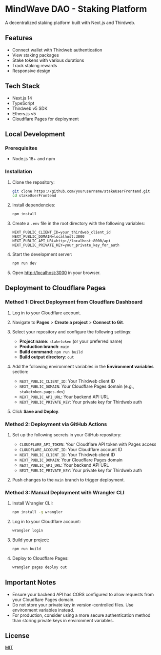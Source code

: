 # MindWave DAO - Staking Platform

A decentralized staking platform built with Next.js and Thirdweb.

## Features

- Connect wallet with Thirdweb authentication
- View staking packages
- Stake tokens with various durations
- Track staking rewards
- Responsive design

## Tech Stack

- Next.js 14
- TypeScript
- Thirdweb v5 SDK
- Ethers.js v5
- Cloudflare Pages for deployment

## Local Development

### Prerequisites

- Node.js 18+ and npm

### Installation

1. Clone the repository:

   ```bash
   git clone https://github.com/yourusername/stakeUserFrontend.git
   cd stakeUserFrontend
   ```

2. Install dependencies:

   ```bash
   npm install
   ```

3. Create a `.env` file in the root directory with the following variables:

   ```
   NEXT_PUBLIC_CLIENT_ID=your_thirdweb_client_id
   NEXT_PUBLIC_DOMAIN=localhost:3000
   NEXT_PUBLIC_API_URL=http://localhost:8000/api
   NEXT_PUBLIC_PRIVATE_KEY=your_private_key_for_auth
   ```

4. Start the development server:

   ```bash
   npm run dev
   ```

5. Open [http://localhost:3000](http://localhost:3000) in your browser.

## Deployment to Cloudflare Pages

### Method 1: Direct Deployment from Cloudflare Dashboard

1. Log in to your Cloudflare account.

2. Navigate to **Pages** > **Create a project** > **Connect to Git**.

3. Select your repository and configure the following settings:

   - **Project name**: `staketoken` (or your preferred name)
   - **Production branch**: `main`
   - **Build command**: `npm run build`
   - **Build output directory**: `out`

4. Add the following environment variables in the **Environment variables** section:

   - `NEXT_PUBLIC_CLIENT_ID`: Your Thirdweb client ID
   - `NEXT_PUBLIC_DOMAIN`: Your Cloudflare Pages domain (e.g., `staketoken.pages.dev`)
   - `NEXT_PUBLIC_API_URL`: Your backend API URL
   - `NEXT_PUBLIC_PRIVATE_KEY`: Your private key for Thirdweb auth

5. Click **Save and Deploy**.

### Method 2: Deployment via GitHub Actions

1. Set up the following secrets in your GitHub repository:

   - `CLOUDFLARE_API_TOKEN`: Your Cloudflare API token with Pages access
   - `CLOUDFLARE_ACCOUNT_ID`: Your Cloudflare account ID
   - `NEXT_PUBLIC_CLIENT_ID`: Your Thirdweb client ID
   - `NEXT_PUBLIC_DOMAIN`: Your Cloudflare Pages domain
   - `NEXT_PUBLIC_API_URL`: Your backend API URL
   - `NEXT_PUBLIC_PRIVATE_KEY`: Your private key for Thirdweb auth

2. Push changes to the `main` branch to trigger deployment.

### Method 3: Manual Deployment with Wrangler CLI

1. Install Wrangler CLI:

   ```bash
   npm install -g wrangler
   ```

2. Log in to your Cloudflare account:

   ```bash
   wrangler login
   ```

3. Build your project:

   ```bash
   npm run build
   ```

4. Deploy to Cloudflare Pages:
   ```bash
   wrangler pages deploy out
   ```

## Important Notes

- Ensure your backend API has CORS configured to allow requests from your Cloudflare Pages domain.
- Do not store your private key in version-controlled files. Use environment variables instead.
- For production, consider using a more secure authentication method than storing private keys in environment variables.

## License

[MIT](LICENSE)
